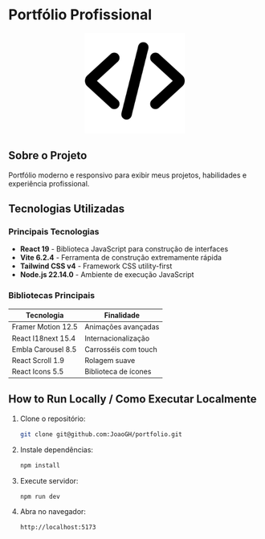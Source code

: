 # Portfólio Profissional

<div align="center">
  <img src="public/icon.svg" alt="Logo" width="200"/>
</div>

## Sobre o Projeto

Portfólio moderno e responsivo para exibir meus projetos, habilidades e experiência profissional.

## Tecnologias Utilizadas

### Principais Tecnologias
- **React 19** - Biblioteca JavaScript para construção de interfaces
- **Vite 6.2.4** - Ferramenta de construção extremamente rápida
- **Tailwind CSS v4** - Framework CSS utility-first
- **Node.js 22.14.0** - Ambiente de execução JavaScript

### Bibliotecas Principais
| Tecnologia | Finalidade |
|------------|------------|
| Framer Motion 12.5 | Animações avançadas |
| React I18next 15.4 | Internacionalização |
| Embla Carousel 8.5 | Carrosséis com touch |
| React Scroll 1.9 | Rolagem suave |
| React Icons 5.5 | Biblioteca de ícones |

## How to Run Locally / Como Executar Localmente

1. Clone o repositório:
   ```bash
   git clone git@github.com:JoaoGH/portfolio.git
   ````
2. Instale dependências:
   ```bash
   npm install
   ````
3. Execute servidor:
   ```bash
   npm run dev
   ````
4. Abra no navegador:
   ```bash
   http://localhost:5173
   ````


